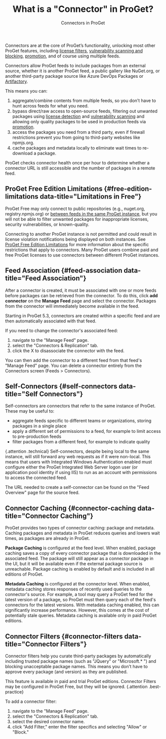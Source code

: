 ﻿---
title: What is a "Connector" in ProGet?
subtitle: Connectors in ProGet
sequence: 60
keywords: connectors, filters, licensing
show-headings-in-nav: true
---

Connectors are at the core of ProGet’s functionality, unlocking most other ProGet features, including [license filters](/docs/proget/compliance/license-detection), [vulnerability scanning and blocking](/docs/proget/compliance/vulnerabilities), [promotion](/docs/proget/packages/package-promotion), and of course using multiple feeds.

Connectors allow ProGet feeds to include packages from an external source, whether it is another ProGet feed, a public gallery like NuGet.org, or another third-party package source like Azure DevOps Packages or [Artifactory](https://inedo.com/proget/proget-vs-jfrog-artifactory).

This means you can:

1. aggregate/combine contents from multiple feeds, so you don’t have to hunt across feeds for what you need.
2. bypass direct/raw access to open-source feeds, filtering out unwanted packages using [license detection](/docs/proget/compliance/license-detection) and [vulnerability scanning](/docs/proget/compliance/vulnerabilities) and allowing only quality packages to be used in production feeds via [promotion](/docs/proget/packages/package-promotion).
3.	access the packages you need from a third party, even if firewall restrictions prevent you from going to third-party websites like npmjs.org.
4.	cache packages and metadata locally to eliminate wait times to re-download a package.

ProGet checks connector health once per hour to determine whether a connector URL is still accessible and the number of packages in a remote feed.

## ProGet Free Edition Limitations {#free-edition-limitations data-title="Limitations in Free"}

ProGet Free may only connect to public repositories (e.g., nuget.org, registry.npmjs.org) or [between feeds in the same ProGet instance](/docs/proget/feeds/connector-overview#self-connectors), but you will not be able to filter unwanted packages for inappropriate licenses, security vulnerabilities, or known-quality.

Connecting to another ProGet instance is not permitted and could result in license violation notifications being displayed on both instances. See [ProGet Free Edition Limitations](/docs/proget/administration/license#proget-free-edition-limitations) for more information about the specific restrictions that apply to connectors. Many ProGet users combine paid and free ProGet licenses to use connectors between different ProGet instances.

## Feed Association {#feed-association data-title="Feed Association"}

After a connector is created, it must be associated with one or more feeds before packages can be retrieved from the connector. To do this, click **add connector** on the **Manage Feed** page and select the connector. Packages from the connector will immediately become available in the feed.

Starting in ProGet 5.3, connectors are created within a specific feed and are then automatically associated with that feed. 

If you need to change the connector's associated feed:

1. navigate to the "Manage Feed" page.
2. select the "Connectors & Replication" tab.
3. click the X to disassociate the connector with the feed.

You can then add the connector to a different feed from that feed's "Manage Feed" page. You can delete a connector entirely from the Connectors screen (Feeds > Connectors). 

## Self-Connectors {#self-connectors data-title="Self Connectors"}

Self-connectors are connectors that refer to the same instance of ProGet. These may be useful to:

 - aggregate feeds specific to different teams or organizations, storing packages in a single place
 - apply a different set of permissions to a feed, for example to limit access to pre-production feeds
 - filter packages from a different feed, for example to indicate quality

{.attention .technical} Self-connectors, despite being local to the same instance, will still forward any web requests as if it were non-local. This means that users with Integrated Windows Authentication enabled must configure either the ProGet Integrated Web Server logon user (or application pool identity if using IIS) to run as an account with permissions to access the connected feed.

The URL needed to create a self-connector can be found on the "Feed Overview" page for the source feed.

## Connector Caching {#connector-caching data-title="Connector Caching"}

ProGet provides two types of connector caching: package and metadata. Caching packages and metadata in ProGet reduces queries and lowers wait times, as packages are already in ProGet.

**Package Caching** is configured at the feed level. When enabled, package caching saves a copy of every connector package that is downloaded in the associated feed. The package will still appear as a connector package in the UI, but it will be available even if the external package source is unreachable. Package caching is enabled by default and is included in all editions of ProGet.

**Metadata Caching** is configured at the connector level. When enabled, metadata caching stores responses of recently used queries to the connector's source. For example, a tool may query a ProGet feed for the latest version of a package, so ProGet must then query each of the feed's connectors for the latest versions. With metadata caching enabled, this can significantly increase performance. However, this comes at the cost of potentially stale queries. Metadata caching is available only in paid ProGet editions.

## Connector Filters {#connector-filters data-title="Connector Filters"}

Connector filters help you curate third-party packages by automatically including trusted package names (such as "JQuery" or "Microsoft.* ") and blocking unacceptable package names. This means you don't have to approve every package (and version) as they are published. 

This feature is available in paid and trial ProGet editions. Connector Filters may be configured in ProGet Free, but they will be ignored. {.attention .best-practice}

To add a connector filter:

1. navigate to the "Manage Feed" page.
2. select the "Connectors & Replication" tab.
3. select the desired connector name.
4. click "Add Filter," enter the filter specifics and selecting "Allow" or "Block."

